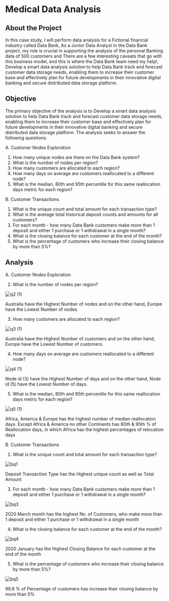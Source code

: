 # Medical Data Analysis

## About the Project

In this case study, I will perform data analysis for a Fictional financial industry called Data Bank, As a Junior Data Analyst in the Data Bank project, my role is crucial in supporting the analysis of the personal Banking data of 500 customers and There are a few interesting caveats that go with this business model, and this is where the Data Bank team need my help!, Develop a smart data analysis solution to help Data Bank track and forecast customer data storage needs, enabling them to increase their customer base and effectively plan for future developments in their innovative digital banking and secure distributed data storage platform. 

## Objective

The primary objective of the analysis is to Develop a smart data analysis solution to help Data Bank track and forecast customer data storage needs, enabling them to increase their customer base and effectively plan for future developments in their innovative digital banking and secure distributed data storage platform. The analysis seeks to answer the following questions:

A. Customer Nodes Exploration
1. How many unique nodes are there on the Data Bank system?
2. What is the number of nodes per region?
3. How many customers are allocated to each region?
4. How many days on average are customers reallocated to a different node?
5. What is the median, 80th and 95th percentile for this same reallocation days metric for each region?

B. Customer Transactions
1. What is the unique count and total amount for each transaction type?
2. What is the average total historical deposit counts and amounts for all customers?
3. For each month - how many Data Bank customers make more than 1 deposit and either 1 purchase or 1 withdrawal in a single month?
4. What is the closing balance for each customer at the end of the month?
5. What is the percentage of customers who increase their closing balance by more than 5%?


## Analysis

A. Customer Nodes Exploration

2. What is the number of nodes per region?

![q2 (1)](https://github.com/kaifahmed2002/Data_Bank_Analysis/assets/92524691/ebb3c0cf-6d9e-4890-94e2-6faa83d3535f)

Australia have the Highest Number of nodes and on the other hand, Europe have the Lowest Number of nodes.


3. How many customers are allocated to each region?

![q3 (1)](https://github.com/kaifahmed2002/Data_Bank_Analysis/assets/92524691/2e4b93fc-a9c9-4f08-8ded-b8d9b5436d2f)

Australia have the Highest Number of customers and on the other hand, Europe have the Lowest Number of customers.


4. How many days on average are customers reallocated to a different node?
   
![q4 (1)](https://github.com/kaifahmed2002/Data_Bank_Analysis/assets/92524691/ae73d9e6-6eeb-4f4a-9f25-677f61e6e7d7)

Node id (3) have the Highest Number of days and on the other hand, Node id (5) have the Lowest Number of days.


5. What is the median, 80th and 95th percentile for this same reallocation days metric for each region?

![q5 (1)](https://github.com/kaifahmed2002/Data_Bank_Analysis/assets/92524691/7b6907b6-5bb3-4522-9d9e-0a070bee7b8f)

Africa, America & Europe has the highest number of median reallocation days. Except Africa & America no other Continents has 80th & 95th % of Reallocation days, in which Africa has the highest percentages of relocation days  


B. Customer Transactions

1. What is the unique count and total amount for each transaction type?
   
![bq1](https://github.com/kaifahmed2002/Data_Bank_Analysis/assets/92524691/40103ffb-5efc-4cf2-b01f-d5a572d3e3c9)

Deposit Transaction Type has the Highest unique count as well as Total Amount


3. For each month - how many Data Bank customers make more than 1 deposit and either 1 purchase or 1 withdrawal in a single month?
   
![bq3](https://github.com/kaifahmed2002/Data_Bank_Analysis/assets/92524691/6331d55a-fad0-4333-9619-083aaa539dd0)

2020 March month has the highest No. of Customers, who make more than 1 deposit and either 1 purchase or 1 withdrawal in a single month


4. What is the closing balance for each customer at the end of the month?
   
![bq4](https://github.com/kaifahmed2002/Data_Bank_Analysis/assets/92524691/87abb149-60d6-494a-b29e-720dd3df0142)

2020 January has the Highest Closing Balance for each customer at the end of the month


5. What is the percentage of customers who increase their closing balance by more than 5%?
   
![bq5](https://github.com/kaifahmed2002/Data_Bank_Analysis/assets/92524691/22610cb6-d5d4-44fd-8a1b-34f40d6a570f)

99.8 % of Percentage of customers has increase their closing balance by more than 5%
